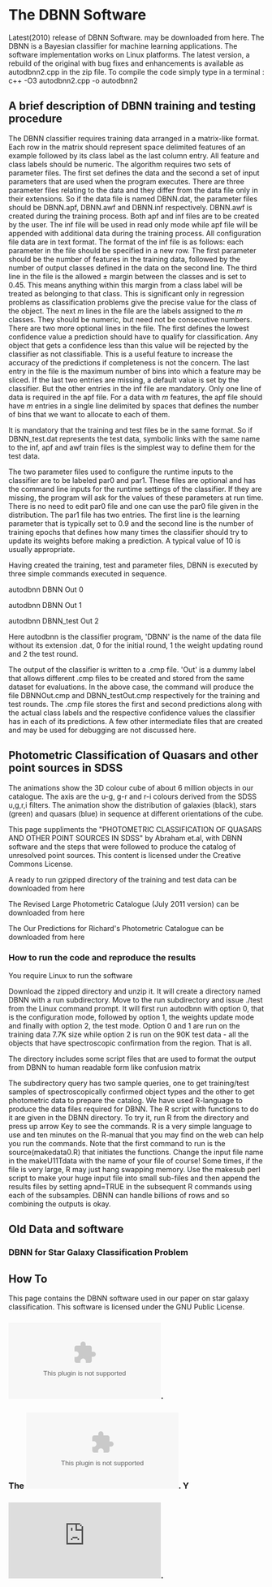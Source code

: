 
# The DBNN Software

Latest(2010) release of DBNN Software. may be downloaded from here.
The DBNN is a Bayesian classifier for machine learning applications. The software implementation works on Linux platforms. The latest version, a rebuild of the original with bug fixes and enhancements is available as autodbnn2.cpp in the zip file. To compile the code simply type in a terminal : c++ -O3 autodbnn2.cpp -o autodbnn2

## A brief description of DBNN training and testing procedure

The DBNN classifier requires training data arranged in a matrix-like format. Each row in the matrix should represent space delimited features of an example followed by its class label as the last column entry. All feature and class labels should be numeric. The algorithm requires two sets of parameter files. The first set defines the data and the second a set of input parameters that are used when the program executes. There are three parameter files relating to the data and they differ from the data file only in their extensions. So if the data file is named DBNN.dat, the parameter files should be DBNN.apf, DBNN.awf and DBNN.inf respectively. DBNN.awf is created during the training process. Both apf and inf files are to be created by the user. The inf file will be used in read only mode while apf file will be appended with additional data during the training process. All configuration file data are in text format. The format of the inf file is as follows: each parameter in the file should be specified in a new row. The first parameter should be the number of features in the training data, followed by the number of output classes defined in the data on the second line. The third line in the file is the allowed $\pm$ margin between the classes and is set to 0.45. This means anything within this margin from a class label will be treated as belonging to that class. This is significant only in regression problems as classification problems give the precise value for the class of the object. The next $m$ lines in the file are the labels assigned to the $m$ classes. They should be numeric, but need not be consecutive numbers. There are two more optional lines in the file. The first defines the lowest confidence value a prediction should have to qualify for classification. Any object that gets a confidence less than this value will be rejected by the classifier as not classifiable. This is a useful feature to increase the accuracy of the predictions if completeness is not the concern. The last entry in the file is the maximum number of bins into which a feature may be sliced. If the last two entries are missing, a default value is set by the classifier. But the other entries in the inf file are mandatory. Only one line of data is required in the apf file. For a data with $m$ features, the apf file should have $m$ entries in a single line delimited by spaces that defines the number of bins that we want to allocate to each of them.

It is mandatory that the training and test files be in the same format. So if DBNN_test.dat represents the test data, symbolic links with the same name to the inf, apf and awf train files is the simplest way to define them for the test data.

The two parameter files used to configure the runtime inputs to the classifier are to be labeled par0 and par1. These files are optional and has the command line inputs for the runtime settings of the classifier. If they are missing, the program will ask for the values of these parameters at run time. There is no need to edit par0 file and one can use the par0 file given in the distribution. The par1 file has two entries. The first line is the learning parameter that is typically set to 0.9 and the second line is the number of training epochs that defines how many times the classifier should try to update its weights before making a prediction. A typical value of 10 is usually appropriate.

Having created the training, test and parameter files, DBNN is executed by three simple commands executed in sequence.

autodbnn DBNN Out 0

autodbnn DBNN Out 1

autodbnn DBNN_test Out 2

Here autodbnn is the classifier program, 'DBNN' is the name of the data file without its extension .dat, 0 for the initial round, 1 the weight updating round and 2 the test round.

The output of the classifier is written to a .cmp file. 'Out' is a dummy label that allows different .cmp files to be created and stored from the same dataset for evaluations. In the above case, the command will produce the file DBNNOut.cmp and DBNN_testOut.cmp respectively for the training and test rounds. The .cmp file stores the first and second predictions along with the actual class labels and the respective confidence values the classifier has in each of its predictions. A few other intermediate files that are created and may be used for debugging are not discussed here.

 ## Photometric Classification of Quasars and other point sources in SDSS
 
The animations show the 3D colour cube of about 6 million objects in our catalogue. The axis are the u-g, g-r and r-i colours derived from the SDSS u,g,r,i filters. The animation show the distribution of galaxies (black), stars (green) and quasars (blue) in sequence at different orientations of the cube.

This page suppliments the "PHOTOMETRIC CLASSIFICATION OF QUASARS AND OTHER POINT SOURCES IN SDSS" by Abraham et.al, with DBNN software and the steps that were followed to produce the catalog of unresolved point sources. This content is licensed under the Creative Commons License.

A ready to run gzipped directory of the training and test data can be downloaded from here

The Revised Large Photometric Catalogue (July 2011 version) can be downloaded from here

The Our Predictions for Richard's Photometric Catalogue can be downloaded from here

### How to run the code and reproduce the results


You require Linux to run the software

Download the zipped directory and unzip it. It will create a directory named DBNN with a run subdirectory. Move to the run subdirectory and issue ./test from the Linux command prompt. It will first run autodbnn with option 0, that is the configuration mode, followed by option 1, the weights update mode and finally with option 2, the test mode. Option 0 and 1 are run on the training data 7.7K size while option 2 is run on the 90K test data - all the objects that have spectroscopic confirmation from the region. That is all.

The directory includes some script files that are used to format the output from DBNN to human readable form like confusion matrix

The subdirectory query has two sample queries, one to get training/test samples of spectroscopically confirmed object types and the other to get photometric data to prepare the catalog. We have used R-language to produce the data files required for DBNN. The R script with functions to do it are given in the DBNN directory. To try it, run R from the directory and press up arrow Key to see the commands. R is a very simple language to use and ten minutes on the R-manual that you may find on the web can help you run the commands. Note that the first command to run is the source(makedata0.R) that initiates the functions. Change the input file name in the makeU11Tdata with the name of your file of course! Some times, if the file is very large, R may just hang swapping memory. Use the makesub perl script to make your huge input file into small sub-files and then append the results files by setting apnd=TRUE in the subsequent R commands using each of the subsamples. DBNN can handle billions of rows and so combining the outputs is okay.

## Old Data and software

### DBNN for Star Galaxy Classification Problem

## How To

This page contains the DBNN software used in our paper on star galaxy classification. This software is licensed under the GNU Public License.

### ![Original DBNN Software - Click here](http://www.iucaa.in/~nspp/MySpace/MySpace/DBNN4SG.tar.gz).

### The ![Training and Test sets used by us for Qusar Classification are here](http://www.iucaa.in/~nspp/MySpace/MySpace/DBNN4SGData.tar.gz). Y

### ![The A&A paper may be found here](http://www.iucaa.in/~nspp/SG2.pdf).
